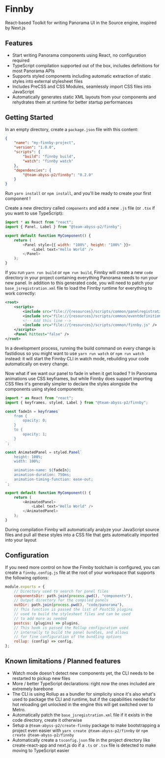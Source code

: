 # Finnby

React-based Toolkit for writing Panorama UI in the Source engine, inspired by
Next.js

## Features

-   Start writing Panorama components using React, no configuration required
-   TypeScript compilation supported out of the box, includes definitions for
    most Panorama APIs
-   Supports styled components including automatic extraction of static styles
    into external stylesheet files
-   Includes PreCSS and CSS Modules, seamlessly import CSS files into JavaScript
-   Automatically generates static XML layouts from your components and
    rehydrates them at runtime for better startup performances

## Getting Started

In an empty directory, create a `package.json` file with this content:

```json
{
    "name": "my-finnby-project",
    "version": "1.0.0",
    "scripts": {
        "build": "finnby build",
        "watch": "finnby watch"
    },
    "dependencies": {
        "@team-abyss-p2/finnby": "0.2.0"
    }
}
```

Run `yarn install` or `npm install`, and you'll be ready to create your first
component !

Create a new directory called `components` and add a new `.js` file (or `.tsx`
if you want to use TypeScript):

```js
import * as React from "react";
import { Panel, Label } from "@team-abyss-p2/finnby";

export default function MyComponent() {
    return (
        <Panel style={{ width: "100%", height: "100%" }}>
            <Label text="Hello World" />
        </Panel>
    );
}
```

If you run `yarn run build` or `npm run build`, Finnby will create a new `code`
directory in your project containing everything Panorama needs to run your new
panel. In addition to this generated code, you will need to patch your
`base_jsregistration.xml` file to load the Finnby runtime for everything to work
correctly:

```xml
<root>
    <scripts>
        <include src="file://{resources}/scripts/common/panelregistration.js" />
        <include src="file://{resources}/scripts/common/eventdefinition.js" />
        <!-- Add this line -->
        <include src="file://{resources}/scripts/common/finnby.js" />
    </scripts>
    <Panel hittest="false" />
</root>
```

In a development process, running the build command on every change is
fastidious so you might want to use `yarn run watch` or `npm run watch` instead:
it will start the Finnby CLI in watch mode, rebuilding your code automatically
on every change.

Now what if we want our panel to fade in when it get loaded ? In Panorama
animations use CSS keyframes, but while Finnby does support importing CSS files
it's generally simpler to declare the styles alongside the components using
styled components:

```js
import * as React from "react";
import { keyframes, styled, Label } from "@team-abyss-p2/finnby";

const fadeIn = keyframes`
    from {
        opacity: 0;
    }
    to {
        opacity: 1;
    }
`;

const AnimatedPanel = styled.Panel`
    height: 100%;
    width: 100%;

    animation-name: ${fadeIn};
    animation-duration: 750ms;
    animation-timing-function: ease-out;
`;

export default function MyComponent() {
    return (
        <AnimatedPanel>
            <Label text="Hello World" />
        </AnimatedPanel>
    );
}
```

During compilation Finnby will automatically analyze your JavaScript source
files and pull all these styles into a CSS file that gets automatically imported
into your layout

## Configuration

If you need more control on how the Finnby toolchain is configured, you can
create a `finnby.config.js` file at the root of your workspace that supports the
following options:

```js
module.exports = {
    // Directory used to search for panel files
    componentsDir: path.join(process.pwd(), "components"),
    // Output directory for the compiled panels
    outDir: path.join(process.pwd(), "code/panorama"),
    // This function is passed the list of PostCSS plugins
    // used to build the stylesheet files and can be used
    // to add more as needed
    postcss: (plugins) => plugins,
    // This hook is passed the Rollup configuration used
    // internally to build the panel bundles, and allows
    // for fine configuration of the bundling options
    rollup: (config) => config,
};
```

## Known limitations / Planned features

-   Watch mode doesn't detect new components yet, the CLI needs to be restarted
    to pickup new files
-   More / better TypeScript declarations: right now the ones included are
    extremely barebone
-   The CLI is using Rollup as a bundler for simplicity since it's also what's
    used to package the CLI and runtime, but if the capabilities needed for hot
    reloading get unlocked in the engine this will get switched over to Metro.
-   Automatically patch the `base_jsregistration.xml` file if it exists in the
    code directory, create it otherwise
-   Setup a `@team-abyss-p2/create-finnby` package to make bootstrapping a
    project even easier with `yarn create @team-abyss-p2/finnby` or
    `npm create @team-abyss-p2/finnby`
-   Automatically create a `tsconfig.json` file in the project directory like
    create-react-app and next.js do if a `.ts` or `.tsx` file is detected to
    make moving to TypeScript easier
